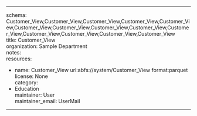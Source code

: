 


---  
schema: Customer_View,Customer_View,Customer_View,Customer_View,Customer_View,Customer_View,Customer_View,Customer_View,Customer_View,Customer_View,Customer_View,Customer_View,Customer_View,Customer_View  
title: Customer_View  
organization: Sample Department  
notes:   
resources:  
- name: Customer_View 
 url:abfs://system/Customer_View 
 format:parquet  
license: None  
category:
 - Education  
maintainer: User  
maintainer_email: UserMail  
---